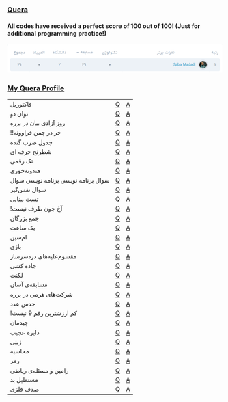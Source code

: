 ### [Quera](https://quera.org/)

#### All codes have received a perfect score of 100 out of 100! (Just for additional programming practice!)

<p align="center">
  <img src="Pic.png" width="width_value" height="height_value">
</p>

### [My Quera Profile](https://quera.org/profile/sabamadadi)

<table>
    <tr>
      <td> فاکتوریل </td>
      <td><a href="https://quera.org/problemset/589/"> Q </a></td>
      <td><a href="Factorial.py"> A </a></td>
    </tr>
    <tr>
      <td> توان دو </td>
      <td><a href="https://quera.org/problemset/616/"> Q </a></td>
      <td><a href="Power of 2.py"> A </a></td>
    </tr>
  <tr>
      <td> روز آزادی بیان در برره </td>
      <td><a href="https://quera.org/problemset/10162/"> Q </a></td>
      <td><a href="Freedom of Speech Day in Barareh.py"> A </a></td>
    </tr>
  <tr>
      <td> !!خر در چمن فراوونه </td>
      <td><a href="https://quera.org/problemset/8838/"> Q </a></td>
      <td><a href="There is a Donkey in the Lush Grass!!.py"> A </a></td>
    </tr>
  <tr>
      <td> جدول ضرب گنده </td>
      <td><a href="https://quera.org/problemset/3409/"> Q </a></td>
      <td><a href="Massive Multiplication Table.py"> A </a></td>
    </tr>
   <tr>
      <td> شطرنج حرفه ای </td>
      <td><a href="https://quera.org/problemset/2636/"> Q </a></td>
      <td><a href="Professional Chess.py"> A </a></td>
    </tr>
   <tr>
      <td> تک رقمی </td>
      <td><a href="https://quera.org/problemset/3539/"> Q </a></td>
      <td><a href="One-digit.py"> A </a></td>
    </tr>
    <tr>
      <td> هندونه‌خوری </td>
      <td><a href="https://quera.org/problemset/35253/"> Q </a></td>
      <td><a href="Watermelon-eating.py"> A </a></td>
    </tr>
    <tr>
      <td> سوال برنامه نویسی برنامه نویسی سوال </td>
      <td><a href="https://quera.org/problemset/3408/"> Q </a></td>
      <td><a href="Programming Question Question Programming.py"> A </a></td>
    </tr>
    <tr>
      <td> سوال نفس‌گیر </td>
      <td><a href="https://quera.org/problemset/26651/"> Q </a></td>
      <td><a href="Breath-taking Question.py"> A </a></td>
    </tr>
    <tr>
      <td> تست بینایی </td>
      <td><a href="https://quera.org/problemset/2659/"> Q </a></td>
      <td><a href="Vision Test.py"> A </a></td>
    </tr>
    <tr>
      <td> !آخ جون طرف نیست </td>
      <td><a href="https://quera.org/problemset/3538/"> Q </a></td>
      <td><a href="Akh Joon the Person Is Not Available!.py"> A </a></td>
    </tr>
    <tr>
      <td> جمع بزرگان </td>
      <td><a href="https://quera.org/problemset/2551/"> Q </a></td>
      <td><a href="The Sum of the Elders.py"> A </a></td>
    </tr>
    <tr>
      <td> یک ساعت </td>
      <td><a href="https://quera.org/problemset/2886/"> Q </a></td>
      <td><a href="One Hour.py"> A </a></td>
    </tr>
    <tr>
      <td> ام‌سین </td>
      <td><a href="https://quera.org/problemset/28947/"> Q </a></td>
      <td><a href="M S.py"> A </a></td>
    </tr>
    <tr>
      <td> بازی </td>
      <td><a href="https://quera.org/problemset/52543/"> Q </a></td>
      <td><a href="One-digit.py"> A </a></td>
    </tr>
    <tr>
      <td> مقسوم‌علیه‌های دردسرساز </td>
      <td><a href="https://quera.org/problemset/33045/"> Q </a></td>
      <td><a href="One-digit.py"> A </a></td>
    </tr>
    <tr>
      <td> جاده کشی </td>
      <td><a href="https://quera.org/problemset/2637/"> Q </a></td>
      <td><a href="One-digit.py"> A </a></td>
    </tr>
    <tr>
      <td> لکنت </td>
      <td><a href="https://quera.org/problemset/2530/"> Q </a></td>
      <td><a href="One-digit.py"> A </a></td>
    </tr>
    <tr>
      <td> مسابقه‌ی آسان </td>
      <td><a href="https://quera.org/problemset/2439/"> Q </a></td>
      <td><a href="One-digit.py"> A </a></td>
    </tr>
    <tr>
      <td> شرکت‌های هرمی در برره </td>
      <td><a href="https://quera.org/problemset/10169/"> Q </a></td>
      <td><a href="One-digit.py"> A </a></td>
    </tr>
    <tr>
      <td> حدس عدد </td>
      <td><a href="https://quera.org/problemset/2596/"> Q </a></td>
      <td><a href="One-digit.py"> A </a></td>
    </tr>
    <tr>
      <td> !کم ارزشترین رقم 9 نیست </td>
      <td><a href="https://quera.org/problemset/3411/"> Q </a></td>
      <td><a href="The Least Significant Digit Is Not 9.py"> A </a></td>
    </tr>
    <tr>
      <td> چیدمان </td>
      <td><a href="https://quera.org/problemset/2534/"> Q </a></td>
      <td><a href="Arrangement.py"> A </a></td>
    </tr>
    <tr>
      <td> دایره عجیب </td>
      <td><a href="https://quera.org/problemset/34081/"> Q </a></td>
      <td><a href="Strange Circle.py"> A </a></td>
    </tr>
    <tr>
      <td> زینی </td>
      <td><a href="https://quera.org/problemset/33023/"> Q </a></td>
      <td><a href="Periodic.py"> A </a></td>
    </tr>
    <tr>
      <td> محاسبه </td>
      <td><a href="https://quera.org/problemset/52545/"> Q </a></td>
      <td><a href="Calculation.py"> A </a></td>
    </tr>
    <tr>
      <td> رمز </td>
      <td><a href="https://quera.org/problemset/17902/"> Q </a></td>
      <td><a href="Code.py"> A </a></td>
    </tr>
    <tr>
      <td> رامین و مسئله‌ی ریاضی </td>
      <td><a href="https://quera.org/problemset/102261/"> Q </a></td>
      <td><a href="Ramin & the Math Problem.py"> A </a></td>
    </tr>
    <tr>
      <td> مستطیل بد </td>
      <td><a href="https://quera.org/problemset/3541/"> Q </a></td>
      <td><a href="Parallelogram.py"> A </a></td>
    </tr>
    <tr>
      <td> صدف فلزی </td>
      <td><a href="https://quera.org/problemset/6581/"> Q </a></td>
      <td><a href="Metallic Shell.py"> A </a></td>
    </tr>
</table>
